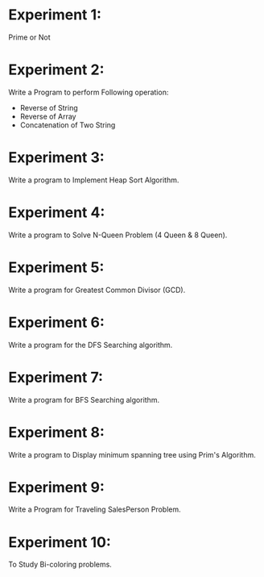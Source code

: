 # Experiment 1: 
 Prime or Not

# Experiment 2: 
Write a Program to perform Following operation:
 - Reverse of String
 - Reverse of Array
 - Concatenation of Two String

# Experiment 3: 
Write a program to Implement Heap Sort Algorithm.

# Experiment 4: 
Write a program to Solve N-Queen Problem (4 Queen & 8 Queen).

# Experiment 5: 
Write a program for Greatest Common Divisor (GCD).

# Experiment 6: 
Write a program for the DFS Searching algorithm.

# Experiment 7: 
Write a program for BFS Searching algorithm.

# Experiment 8: 
Write a program to Display minimum spanning tree using Prim's Algorithm.

# Experiment 9: 
Write a Program for Traveling SalesPerson Problem.

# Experiment 10: 
To Study Bi-coloring problems.
